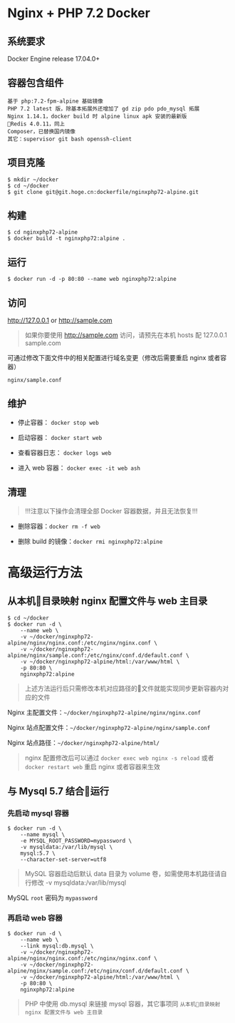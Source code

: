 # Nginx + PHP 7.2 Docker
## 系统要求
Docker Engine release 17.04.0+

## 容器包含组件

```
基于 php:7.2-fpm-alpine 基础镜像
PHP 7.2 latest 版，除基本拓展外还增加了 gd zip pdo pdo_mysql 拓展
Nginx 1.14.1，docker build 时 alpine linux apk 安装的最新版
Redis 4.0.11，同上
Composer，已替换国内镜像
其它：supervisor git bash openssh-client
```

## 项目克隆

```
$ mkdir ~/docker
$ cd ~/docker
$ git clone git@git.hoge.cn:dockerfile/nginxphp72-alpine.git
```

## 构建

```
$ cd nginxphp72-alpine
$ docker build -t nginxphp72:alpine .
```

## 运行

```
$ docker run -d -p 80:80 --name web nginxphp72:alpine
```

## 访问

http://127.0.0.1 or http://sample.com

> 如果你要使用 http://sample.com 访问，请预先在本机 hosts 配 127.0.0.1 sample.com

可通过修改下面文件中的相关配置进行域名变更（修改后需要重启 nginx 或者容器）

```
nginx/sample.conf
```

## 维护
* 停止容器： `docker stop web`

* 启动容器： `docker start web`

* 查看容器日志： `docker logs web`

* 进入 web 容器： `docker exec -it web ash`

## 清理

>!!!注意以下操作会清理全部 Docker 容器数据，并且无法恢复!!!

* 删除容器：`docker rm -f web`

* 删除 build 的镜像：`docker rmi nginxphp72:alpine`

# 高级运行方法
## 从本机目录映射 nginx 配置文件与 web 主目录

```
$ cd ~/docker
$ docker run -d \
	--name web \
    -v ~/docker/nginxphp72-alpine/nginx/nginx.conf:/etc/nginx/nginx.conf \
	-v ~/docker/nginxphp72-alpine/nginx/sample.conf:/etc/nginx/conf.d/default.conf \
	-v ~/docker/nginxphp72-alpine/html:/var/www/html \
	-p 80:80 \
    nginxphp72:alpine
```
> 上述方法运行后只需修改本机对应路径的文件就能实现同步更新容器内对应的文件

Nginx 主配置文件：`~/docker/nginxphp72-alpine/nginx/nginx.conf`

Nginx 站点配置文件：`~/docker/nginxphp72-alpine/nginx/sample.conf`

Nginx 站点路径：`~/docker/nginxphp72-alpine/html/`

> nginx 配置修改后可以通过 `docker exec web nginx -s reload` 或者 `docker restart web` 重启 nginx 或者容器来生效


## 与 Mysql 5.7 结合运行

### 先启动 mysql 容器

```
$ docker run -d \
	--name mysql \
	-e MYSQL_ROOT_PASSWORD=mypassword \
	-v mysqldata:/var/lib/mysql \
	mysql:5.7 \
	--character-set-server=utf8
```

> MySQL 容器启动后默认 data 目录为 volume 卷，如需使用本机路径请自行修改 -v mysqldata:/var/lib/mysql

MySQL `root` 密码为 `mypassword`

### 再启动 web 容器

```
$ docker run -d \
	--name web \
	--link mysql:db.mysql \
    -v ~/docker/nginxphp72-alpine/nginx/nginx.conf:/etc/nginx/nginx.conf \
	-v ~/docker/nginxphp72-alpine/nginx/sample.conf:/etc/nginx/conf.d/default.conf \
	-v ~/docker/nginxphp72-alpine/html:/var/www/html \
	-p 80:80 \
    nginxphp72:alpine
```

> PHP 中使用 db.mysql 来链接 mysql 容器，其它事项同 `从本机目录映射 nginx 配置文件与 web 主目录`